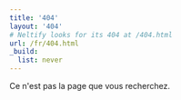 ```yaml
---
title: '404'
layout: '404'
# Neltify looks for its 404 at /404.html
url: /fr/404.html
_build:
  list: never
---
```


Ce n'est pas la page que vous recherchez.